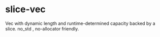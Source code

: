 # slice-vec
Vec with dynamic length and runtime-determined capacity backed by a slice. no_std , no-allocator friendly.
